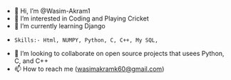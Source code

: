 - 👋 Hi, I’m @Wasim-Akram1
- 👀 I’m interested in Coding and Playing Cricket  
- 🌱 I’m currently learning Django
-     Skills:- Html, NUMPY, Python, C, C++, My SQL,  
- 💞️ I’m looking to collaborate on open source projects that usees Python, C, and C++
- 📫 How to reach me (wasimakramk60@gmail.com)

<!---
Wasim-Akram1/Wasim-Akram1 is a ✨ special ✨ repository because its `README.md` (this file) appears on your GitHub profile.
You can click the Preview link to take a look at your changes.
--->
